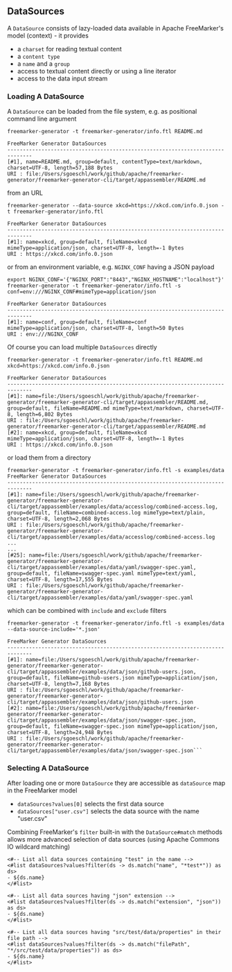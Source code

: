 ## DataSources

A `DataSource` consists of lazy-loaded data available in Apache FreeMarker's model (context) - it provides

* a `charset` for reading textual content
* a `content type`
* a `name` and a `group`
* access to textual content directly or using a line iterator
* access to the data input stream

### Loading A DataSource

A `DataSource` can be loaded from the file system, e.g. as positional command line argument

```
freemarker-generator -t freemarker-generator/info.ftl README.md

FreeMarker Generator DataSources
------------------------------------------------------------------------------
[#1], name=README.md, group=default, contentType=text/markdown, charset=UTF-8, length=57,188 Bytes
URI : file:/Users/sgoeschl/work/github/apache/freemarker-generator/freemarker-generator-cli/target/appassembler/README.md
```
 
from an URL

```
freemarker-generator --data-source xkcd=https://xkcd.com/info.0.json -t freemarker-generator/info.ftl

FreeMarker Generator DataSources
------------------------------------------------------------------------------
[#1]: name=xkcd, group=default, fileName=xkcd mimeType=application/json, charset=UTF-8, length=-1 Bytes
URI : https://xkcd.com/info.0.json
```

or from an environment variable, e.g. `NGINX_CONF` having a JSON payload

```
export NGINX_CONF='{"NGINX_PORT":"8443","NGINX_HOSTNAME":"localhost"}'
freemarker-generator -t freemarker-generator/info.ftl -s conf=env:///NGINX_CONF#mimeType=application/json

FreeMarker Generator DataSources
------------------------------------------------------------------------------
[#1]: name=conf, group=default, fileName=conf mimeType=application/json, charset=UTF-8, length=50 Bytes
URI : env:///NGINX_CONF
```

Of course you can load multiple `DataSources` directly

```
freemarker-generator -t freemarker-generator/info.ftl README.md xkcd=https://xkcd.com/info.0.json
 
FreeMarker Generator DataSources
------------------------------------------------------------------------------
[#1]: name=file:/Users/sgoeschl/work/github/apache/freemarker-generator/freemarker-generator-cli/target/appassembler/README.md, group=default, fileName=README.md mimeType=text/markdown, charset=UTF-8, length=6,802 Bytes
URI : file:/Users/sgoeschl/work/github/apache/freemarker-generator/freemarker-generator-cli/target/appassembler/README.md
[#2]: name=xkcd, group=default, fileName=xkcd mimeType=application/json, charset=UTF-8, length=-1 Bytes
URI : https://xkcd.com/info.0.json
```

or load them from a directory

```
freemarker-generator -t freemarker-generator/info.ftl -s examples/data
FreeMarker Generator DataSources
------------------------------------------------------------------------------
[#1]: name=file:/Users/sgoeschl/work/github/apache/freemarker-generator/freemarker-generator-cli/target/appassembler/examples/data/accesslog/combined-access.log, group=default, fileName=combined-access.log mimeType=text/plain, charset=UTF-8, length=2,068 Bytes
URI : file:/Users/sgoeschl/work/github/apache/freemarker-generator/freemarker-generator-cli/target/appassembler/examples/data/accesslog/combined-access.log    ...
...
[#25]: name=file:/Users/sgoeschl/work/github/apache/freemarker-generator/freemarker-generator-cli/target/appassembler/examples/data/yaml/swagger-spec.yaml, group=default, fileName=swagger-spec.yaml mimeType=text/yaml, charset=UTF-8, length=17,555 Bytes
URI : file:/Users/sgoeschl/work/github/apache/freemarker-generator/freemarker-generator-cli/target/appassembler/examples/data/yaml/swagger-spec.yaml
```

which can be combined with `include` and `exclude` filters

```
freemarker-generator -t freemarker-generator/info.ftl -s examples/data --data-source-include='*.json' 

FreeMarker Generator DataSources
------------------------------------------------------------------------------
[#1]: name=file:/Users/sgoeschl/work/github/apache/freemarker-generator/freemarker-generator-cli/target/appassembler/examples/data/json/github-users.json, group=default, fileName=github-users.json mimeType=application/json, charset=UTF-8, length=7,168 Bytes
URI : file:/Users/sgoeschl/work/github/apache/freemarker-generator/freemarker-generator-cli/target/appassembler/examples/data/json/github-users.json
[#2]: name=file:/Users/sgoeschl/work/github/apache/freemarker-generator/freemarker-generator-cli/target/appassembler/examples/data/json/swagger-spec.json, group=default, fileName=swagger-spec.json mimeType=application/json, charset=UTF-8, length=24,948 Bytes
URI : file:/Users/sgoeschl/work/github/apache/freemarker-generator/freemarker-generator-cli/target/appassembler/examples/data/json/swagger-spec.json```
```

### Selecting A DataSource

After loading one or more `DataSource` they are accessible as `dataSource` map in the FreeMarker model

* `dataSources?values[0]` selects the first data source
* `dataSources["user.csv"]` selects the data source with the name "user.csv"

Combining FreeMarker's `filter` built-in  with the `DataSource#match` methods allows more advanced 
selection of data sources (using Apache Commons IO wildcard matching)

```
<#-- List all data sources containing "test" in the name -->
<#list dataSources?values?filter(ds -> ds.match("name", "*test*")) as ds>
- ${ds.name}
</#list>

<#-- List all data sources having "json" extension -->
<#list dataSources?values?filter(ds -> ds.match("extension", "json")) as ds>
- ${ds.name}
</#list>

<#-- List all data sources having "src/test/data/properties" in their file path -->
<#list dataSources?values?filter(ds -> ds.match("filePath", "*/src/test/data/properties")) as ds>
- ${ds.name}
</#list>
```
